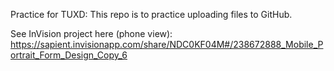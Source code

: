 Practice for TUXD:
This repo is to practice uploading files to GitHub.

See InVision project here (phone view): https://sapient.invisionapp.com/share/NDC0KF04M#/238672888_Mobile_Portrait_Form_Design_Copy_6
